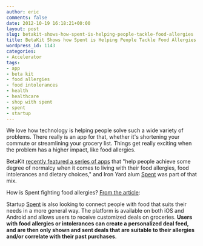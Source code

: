 ```yaml
---
author: eric
comments: false
date: 2012-10-19 16:18:21+00:00
layout: post
slug: betakit-shows-how-spent-is-helping-people-tackle-food-allergies
title: BetaKit Shows how Spent is Helping People Tackle Food Allergies
wordpress_id: 1143
categories:
- Accelerator
tags:
- app
- beta kit
- food allergies
- food intolerances
- health
- healthcare
- shop with spent
- spent
- startup
---
```


We love how technology is helping people solve such a wide variety of problems. There really is an app for that, whether it's shortening your commute or streamlining your grocery list. Things get really exciting when the problem has a higher impact, like food allergies. 

BetaKit [recently featured a series of apps](http://betakit.com/2012/10/13/have-a-food-allergy-or-intolerance-theres-an-app-for-that) that "help people achieve some degree of normalcy when it comes to living with their food allergies, food intolerances and dietary choices," and Iron Yard alum [Spent](http://www.shopwithspent.com) was part of that mix. 

How is Spent fighting food allergies? [From the article](http://betakit.com/2012/10/13/have-a-food-allergy-or-intolerance-theres-an-app-for-that): 



> 
Startup [Spent](http://www.shopwithspent.com) is also looking to connect people with food that suits their needs in a more general way. The platform is available on both iOS and Android and allows users to receive customized deals on groceries. **Users with food allergies or intolerances can create a personalized deal feed, and are then only shown and sent deals that are suitable to their allergies and/or correlate with their past purchases**.

